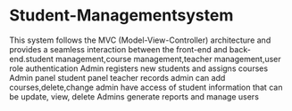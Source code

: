 # Student-Managementsystem
This system follows the MVC (Model-View-Controller) architecture and provides a  seamless interaction between the front-end and back-end.student management,course management,teacher management,user role authentication
Admin registers new students and assigns courses
Admin panel
student panel
teacher records
admin can add courses,delete,change
admin have access of student information that can be update, view, delete
Admins generate reports and manage users
